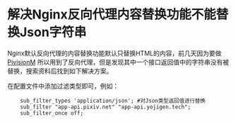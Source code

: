 # 解决Nginx反向代理内容替换功能不能替换Json字符串



Nginx默认反向代理的内容替换功能默认只替换HTML的内容，前几天因为要做 [PivisionM](https://yojigen.tech/archives/post8/) 所以用到了反向代理，但是发现其中一个接口返回值中的字符串没有被替换，搜索资料后找到如下解决方案。


在配置文件中添加过滤类型即可，例如：

```
    sub_filter_types 'application/json'; #对Json类型返回值进行替换
    sub_filter "app-api.pixiv.net" "app-api.yojigen.tech";
    sub_filter_once off;
```
